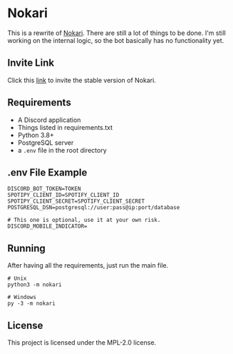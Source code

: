 # Nokari
This is a rewrite of [Nokari](https://top.gg/bot/725081925311529031). There are still a lot of things to be done. I'm still working on the internal logic, so the bot basically has no functionality yet.

## Invite Link
Click this [link](https://discord.com/oauth2/authorize?client_id=725081925311529031&permissions=1609953143&scope=bot) to invite the stable version of Nokari.

## Requirements
- A Discord application
- Things listed in requirements.txt
- Python 3.8+
- PostgreSQL server
- a `.env` file in the root directory

## .env File Example
```
DISCORD_BOT_TOKEN=TOKEN
SPOTIPY_CLIENT_ID=SPOTIFY_CLIENT_ID
SPOTIPY_CLIENT_SECRET=SPOTIFY_CLIENT_SECRET
POSTGRESQL_DSN=postgresql://user:pass@ip:port/database

# This one is optional, use it at your own risk.
DISCORD_MOBILE_INDICATOR=
```

## Running
After having all the requirements, just run the main file.
```
# Unix
python3 -m nokari

# Windows
py -3 -m nokari
```

## License
This project is licensed under the MPL-2.0 license.